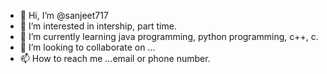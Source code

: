 - 👋 Hi, I’m @sanjeet717
- 👀 I’m interested in intership, part time.
- 🌱 I’m currently learning java programming, python programming, c++, c.
- 💞️ I’m looking to collaborate on ...
- 📫 How to reach me ...email or phone number.

<!---
sanjeet717/sanjeet717 is a ✨ special ✨ repository because its `README.md` (this file) appears on your GitHub profile.
You can click the Preview link to take a look at your changes.
--->
